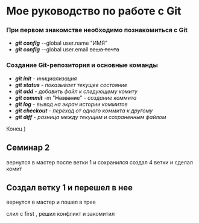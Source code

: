 # Мое руководство по работе с Git

### При первом знакомстве необходимо познакомиться с Git

* ***git config*** --global user.name "ИМЯ"
* ***git config*** --global user.email ~~ваша почта~~

### Создание Git-репозитория и основные команды

* ***git init*** - *инициализация*
* ***git status*** - *показывает текущее состояние*
* ***git add*** - *добавить файл к следующему комиту*
* ***git commit*** -m "~~Название~~" - *создание коммита*
* ***git log*** - *вывод на экран истории коммитов*
* ***git checkout*** - *переход от одного коммита к другому*
* ***git diff*** - *разница между текущим и сохраненным файлом*

Конец )

## Семинар 2

вернулся в мастер после ветки 1 и сохранился
создал 4 ветки и сделал комит
## Создал ветку 1 и перешел в нее

вернулся в мастер и пошел в трее

слил с first , решил конфликт и закомитил
